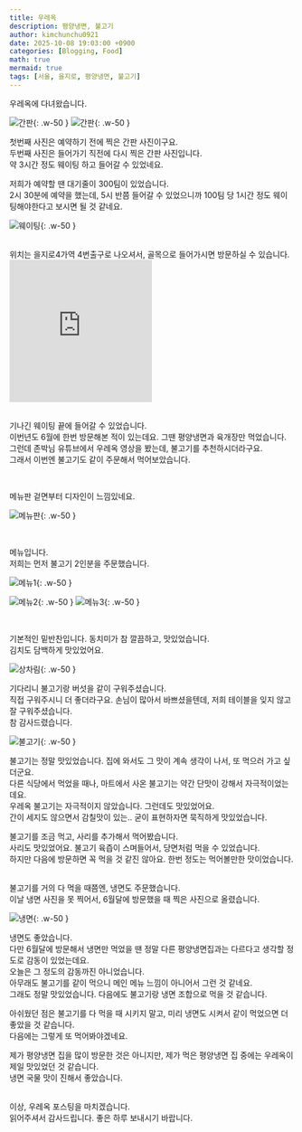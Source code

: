 ```yaml
---
title: 우레옥
description: 평양냉면, 불고기
author: kimchunchu0921
date: 2025-10-08 19:03:00 +0900
categories: [Blogging, Food]
math: true
mermaid: true
tags: [서울, 을지로, 평양냉면, 불고기]
---
```


우레옥에 다녀왔습니다.<br/>

![간판](/assets/img/post/2025-10/23.jpeg){: .w-50 }
![간판](/assets/img/post/2025-10/24.jpeg){: .w-50 }

첫번째 사진은 예약하기 전에 찍은 간판 사진이구요.<br/>
두번째 사진은 들어가기 직전에 다시 찍은 간판 사진입니다.<br/>
약 3시간 정도 웨이팅 하고 들어갈 수 있었네요.

저희가 예약할 땐 대기줄이 300팀이 있었습니다.<br/>
2시 30분에 예약을 했는데, 5시 반쯤 들어갈 수 있었으니까 100팀 당 1시간 정도 웨이팅해야한다고 보시면 될 것 같네요.<br/>

![웨이팅](/assets/img/post/2025-10/25.jpeg){: .w-50 }

<br/>
위치는 을지로4가역 4번출구로 나오셔서, 골목으로 들어가시면 방문하실 수 있습니다.<br/>

<div style="display: flex; justify-content: start; align-items: center; width: 100%; "><iframe src="https://www.google.com/maps/embed?pb=!1m18!1m12!1m3!1d3162.4428106309288!2d126.99613427610511!3d37.56818932403294!2m3!1f0!2f0!3f0!3m2!1i1024!2i768!4f13.1!3m3!1m2!1s0x357ca31f957798f7%3A0x733d6d9929611f90!2z7Jqw656Y7Jil!5e0!3m2!1sko!2skr!4v1760335935604!5m2!1sko!2skr" width="50%"  style="aspect-ratio: 1 / 1; border:0;" allowfullscreen="" loading="lazy" referrerpolicy="no-referrer-when-downgrade"></iframe></div>

<br/>

기나긴 웨이팅 끝에 들어갈 수 있었습니다.<br/>
이번년도 6월에 한번 방문해본 적이 있는데요. 그땐 평양냉면과 육개장만 먹었습니다.<br/>
그런데 존박님 유튜브에서 우레옥 영상을 봤는데, 불고기를 추천하시더라구요.<br/>
그래서 이번엔 불고기도 같이 주문해서 먹어보았습니다.<br/>

<br/>

메뉴판 겉면부터 디자인이 느낌있네요.<br/>

![메뉴판](/assets/img/post/2025-10/22.jpeg){: .w-50 }

<br/>

메뉴입니다.<br/>
저희는 먼저 불고기 2인분을 주문했습니다.<br/>

![메뉴1](/assets/img/post/2025-10/21.jpeg){: .w-50 }

![메뉴2](/assets/img/post/2025-10/20.jpeg){: .w-50 }
![메뉴3](/assets/img/post/2025-10/19.jpeg){: .w-50 }

<br/>

기본적인 밑반찬입니다. 동치미가 참 깔끔하고, 맛있었습니다.<br/>
김치도 담백하게 맛있었어요.<br/>

![상차림](/assets/img/post/2025-10/18.jpeg){: .w-50 }

기다리니 불고기랑 버섯을 같이 구워주셨습니다. <br/>
직접 구워주시니 더 좋더라구요. 손님이 많아서 바쁘셨을텐데, 저희 테이블을 잊지 않고 잘 구워주셨습니다. <br/>
참 감사드렸습니다.

![불고기](/assets/img/post/2025-10/17.jpeg){: .w-50 }

불고기는 정말 맛있었습니다. 집에 와서도 그 맛이 계속 생각이 나서, 또 먹으러 가고 싶더군요.<br/>
다른 식당에서 먹었을 때나, 마트에서 사온 불고기는 약간 단맛이 강해서 자극적이었는데요.<br/>
우레옥 불고기는 자극적이지 않았습니다. 그런데도 맛있었어요. <br/>
간이 세지도 않으면서 감칠맛이 있는.. 굳이 표현하자면 묵직하게 맛있었습니다.<br/>

불고기를 조금 먹고, 사리를 추가해서 먹어봤습니다.<br/>
사리도 맛있었어요. 불고기 육즙이 스며들어서, 당면처럼 먹을 수 있었습니다.<br/>
하지만 다음에 방문하면 꼭 먹을 것 같진 않아요. 한번 정도는 먹어볼만한 맛이었습니다.<br/>

<br/>
불고기를 거의 다 먹을 때쯤엔, 냉면도 주문했습니다.<br/>
이날 냉면 사진을 못 찍어서, 6월달에 방문했을 때 찍은 사진으로 올렸습니다.

![냉면](/assets/img/post/2025-10/16.jpeg){: .w-50 }

냉면도 좋았습니다. <br/>
다만 6월달에 방문해서 냉면만 먹었을 땐 정말 다른 평양냉면집과는 다르다고 생각할 정도로 감동이 있었는데요.<br/>
오늘은 그 정도의 감동까진 아니었습니다.<br/>
아무래도 불고기를 같이 먹으니 메인 메뉴 느낌이 아니어서 그런 것 같네요.<br/>
그래도 정말 맛있었습니다. 다음에도 불고기랑 냉면 조합으로 먹을 것 같습니다.<br/>

아쉬웠던 점은 불고기를 다 먹을 때 시키지 말고, 미리 냉면도 시켜서 같이 먹었으면 더 좋았을 것 같습니다.<br/>
다음에는 그렇게 또 먹어봐야겠네요.<br/>

제가 평양냉면 집을 많이 방문한 것은 아니지만, 제가 먹은 평양냉면 집 중에는 우레옥이 제일 맛있었던 것 같습니다.<br/>
냉면 국물 맛이 진해서 좋았습니다.

<br/> 
이상, 우레옥 포스팅을 마치겠습니다. <br/> 
읽어주셔서 감사드립니다. 좋은 하루 보내시기 바랍니다.
